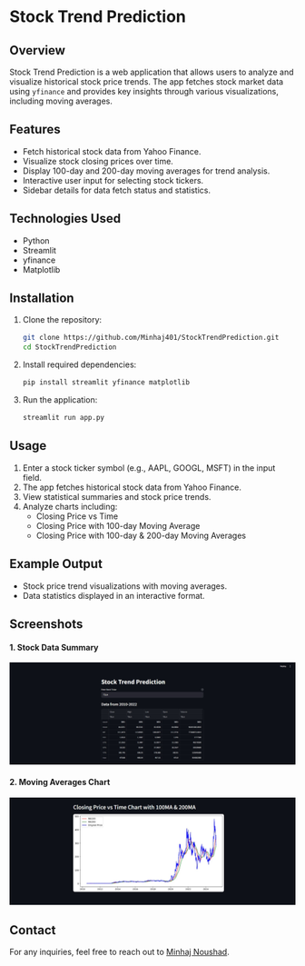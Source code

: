 
# Stock Trend Prediction

## Overview
Stock Trend Prediction is a web application that allows users to analyze and visualize historical stock price trends. The app fetches stock market data using `yfinance` and provides key insights through various visualizations, including moving averages.

## Features
- Fetch historical stock data from Yahoo Finance.
- Visualize stock closing prices over time.
- Display 100-day and 200-day moving averages for trend analysis.
- Interactive user input for selecting stock tickers.
- Sidebar details for data fetch status and statistics.

## Technologies Used
- Python
- Streamlit
- yfinance
- Matplotlib

## Installation
1. Clone the repository:
   ```sh
   git clone https://github.com/Minhaj401/StockTrendPrediction.git
   cd StockTrendPrediction
   ```

2. Install required dependencies:
   ```sh
   pip install streamlit yfinance matplotlib
   ```

3. Run the application:
   ```sh
   streamlit run app.py
   ```

## Usage
1. Enter a stock ticker symbol (e.g., AAPL, GOOGL, MSFT) in the input field.
2. The app fetches historical stock data from Yahoo Finance.
3. View statistical summaries and stock price trends.
4. Analyze charts including:
   - Closing Price vs Time
   - Closing Price with 100-day Moving Average
   - Closing Price with 100-day & 200-day Moving Averages

## Example Output
- Stock price trend visualizations with moving averages.
- Data statistics displayed in an interactive format.

## Screenshots
#### 1. Stock Data Summary  
![Data Summary](images/summary.jpg)   

#### 2. Moving Averages Chart  
![Moving Averages Chart](images/MA.jpg)  


## Contact
For any inquiries, feel free to reach out to [Minhaj Noushad](https://www.linkedin.com/in/minhaj-noushad-9ab526308/).
